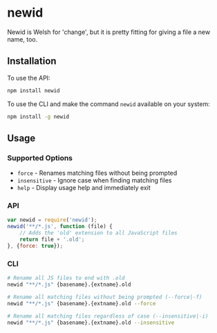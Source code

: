 # newid
Newid is Welsh for 'change', but it is pretty fitting for giving a file a new name, too.

## Installation
To use the API:

```bash
npm install newid
```

To use the CLI and make the command `newid` available on your system:
```bash
npm install -g newid
```

## Usage

### Supported Options
* `force` - Renames matching files without being prompted
* `insensitive` - Ignore case when finding matching files
* `help` - Display usage help and immediately exit

### API
```javascript
var newid = require('newid');
newid('**/*.js', function (file) {
	// Adds the 'old' extension to all JavaScript files
	return file + '.old';
}, {force: true});
```

### CLI
```bash
# Rename all JS files to end with .old
newid "**/*.js" {basename}.{extname}.old

# Rename all matching files without being prompted (--force|-f)
newid "**/*.js" {basename}.{extname}.old --force

# Rename all matching files regardless of case (--insensitive|-i)
newid "**/*.js" {basename}.{extname}.old --insensitive
```

